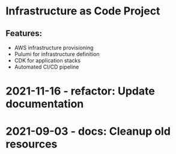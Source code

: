 ﻿# Infrastructure as Code Project

## Features:
- AWS infrastructure provisioning
- Pulumi for infrastructure definition
- CDK for application stacks
- Automated CI/CD pipeline

# 2021-11-16 - refactor: Update documentation

# 2021-09-03 - docs: Cleanup old resources
